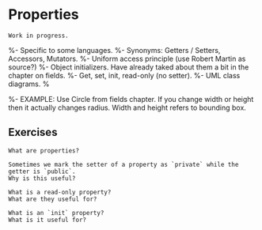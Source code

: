 # Properties

```{warning}
Work in progress.
```

%- Specific to some languages.
%- Synonyms: Getters / Setters, Accessors, Mutators.
%- Uniform access principle (use Robert Martin as source?)
%- Object initializers. Have already taked about them a bit in the chapter on fields.
%- Get, set, init, read-only (no setter).
%- UML class diagrams.
%

%- EXAMPLE: Use Circle from fields chapter. If you change width or height then it actually changes radius. Width and height refers to bounding box.

## Exercises

```{exercise}
What are properties?
```

```{exercise}
Sometimes we mark the setter of a property as `private` while the getter is `public`.
Why is this useful?
```

```{exercise}
What is a read-only property?
What are they useful for?
```

```{exercise}
What is an `init` property?
What is it useful for?
```

